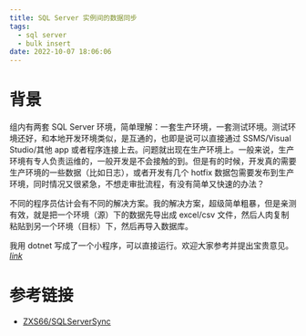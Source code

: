 ```yaml
---
title: SQL Server 实例间的数据同步
tags:
  - sql server
  - bulk insert
date: 2022-10-07 18:06:06
---
```


# 背景
组内有两套 SQL Server 环境，简单理解：一套生产环境，一套测试环境。测试环境还好，和本地开发环境类似，是互通的，也即是说可以直接通过 SSMS/Visual Studio/其他 app 或者程序连接上去。问题就出现在生产环境上。一般来说，生产环境有专人负责运维的，一般开发是不会接触的到。但是有的时候，开发真的需要生产环境的一些数据（比如日志），或者开发有几个 hotfix 数据包需要发布到生产环境，同时情况又很紧急，不想走审批流程，有没有简单又快速的办法？

不同的程序员估计会有不同的解决方案。我的解决方案，超级简单粗暴，但是亲测有效，就是把一个环境（源）下的数据先导出成 excel/csv 文件，然后人肉复制粘贴到另一个环境（目标）下，然后再导入数据库。

我用 dotnet 写成了一个小程序，可以直接运行。欢迎大家参考并提出宝贵意见。[<i class="mdui-icon material-icons">link</i>](https://github.com/ZXS66/SQLServerSync)

# 参考链接

- [ZXS66/SQLServerSync](https://github.com/ZXS66/SQLServerSync)
